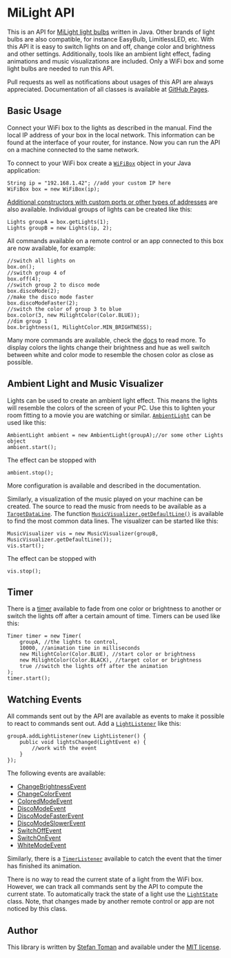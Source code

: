 # MiLight API

This is an API for [MiLight light bulbs](http://www.milight.com/) written in
Java. Other brands of light bulbs are also compatible, for instance
EasyBulb, LimitlessLED, etc. With this API it is easy to switch lights on
and off, change color and brightness and other settings. Additionally, tools
like an ambient light effect, fading animations and music visualizations are
included. Only a WiFi box and some light bulbs are needed to run this API.

Pull requests as well as notifications about usages of this API are always
appreciated. Documentation of all classes is available at [GitHub
Pages](https://stoman.github.io/MilightAPI/de/toman/milight/package-summary.html).

## Basic Usage

Connect your WiFi box to the lights as described in the manual. Find the
local IP address of your box in the local network. This information can be
found at the interface of your router, for instance. Now you can run the
API on a machine connected to the same network.

To connect to your WiFi box create a
[`WiFiBox`](https://stoman.github.io/MilightAPI/de/toman/milight/WiFiBox.html)
object in your Java application:

```
String ip = "192.168.1.42"; //add your custom IP here
WiFiBox box = new WiFiBox(ip);
```

[Additional constructors with custom ports or other types of
addresses](https://stoman.github.io/MilightAPI/de/toman/milight/WiFiBox.html#constructor.summary)
are also available. Individual groups of lights can be created like this:

```
Lights groupA = box.getLights(1);
Lights groupB = new Lights(ip, 2);
```

All commands available on a remote control or an app connected to this box
are now available, for example:

```
//switch all lights on
box.on();
//switch group 4 of
box.off(4);
//switch group 2 to disco mode
box.discoMode(2);
//make the disco mode faster
box.discoModeFaster(2);
//switch the color of group 3 to blue
box.color(3, new MilightColor(Color.BLUE));
//dim group 1
box.brightness(1, MilightColor.MIN_BRIGHTNESS);
```

Many more commands are available, check the
[docs](https://stoman.github.io/MilightAPI/de/toman/milight/WiFiBox.html) to
read more. To display colors the lights change their brightness and hue as
well switch between white and color mode to resemble the chosen color as
close as possible.

## Ambient Light and Music Visualizer

Lights can be used to create an ambient light effect. This means the lights
will resemble the colors of the screen of your PC. Use this to lighten your
room fitting to a movie you are watching or similar.
[`AmbientLight`](https://stoman.github.io/MilightAPI/de/toman/milight/AmbientLight.html)
can be used like this:

```
AmbientLight ambient = new AmbientLight(groupA);//or some other Lights object
ambient.start();
```

The effect can be stopped with

```
ambient.stop();
```

More configuration is available and described in the documentation.

Similarly, a visualization of the music played on your machine can be
created. The source to read the music from needs to be available as a
[`TargetDataLine`](https://docs.oracle.com/javase/8/docs/api/javax/sound/sampled/TargetDataLine.html).
The function
[`MusicVisualizer.getDefaultLine()`](https://stoman.github.io/MilightAPI/de/toman/milight/MusicVisualizer.html#getDefaultLine--)
is available to find the most common data lines. The visualizer can be
started like this:

```
MusicVisualizer vis = new MusicVisualizer(groupB, MusicVisualizer.getDefaultLine());
vis.start();
```

The effect can be stopped with

```
vis.stop();
```

## Timer

There is a
[timer](https://stoman.github.io/MilightAPI/de/toman/milight/Timer.html)
available to fade from one color or brightness to another or switch the
lights off after a certain amount of time. Timers can be used like this:

```
Timer timer = new Timer(
	groupA, //the lights to control,
	10000, //animation time in milliseconds
	new MilightColor(Color.BLUE), //start color or brightness
	new MilightColor(Color.BLACK), //target color or brightness
	true //switch the lights off after the animation	
);
timer.start();
```

## Watching Events

All commands sent out by the API are available as events to make it possible
to react to commands sent out. Add a
[`LightListener`](https://stoman.github.io/MilightAPI/de/toman/milight/events/LightListener.html)
like this:

```
groupA.addLightListener(new LightListener() {
	public void lightsChanged(LightEvent e) {
		//work with the event
	}
});
```

The following events are available:

* [ChangeBrightnessEvent](https://stoman.github.io/MilightAPI/de/toman/milight/events/ChangeBrightnessEvent.html)
* [ChangeColorEvent](https://stoman.github.io/MilightAPI/de/toman/milight/events/ChangeColorEvent.html)
* [ColoredModeEvent](https://stoman.github.io/MilightAPI/de/toman/milight/events/ColoredModeEvent.html)
* [DiscoModeEvent](https://stoman.github.io/MilightAPI/de/toman/milight/events/DiscoModeEvent.html)
* [DiscoModeFasterEvent](https://stoman.github.io/MilightAPI/de/toman/milight/events/DiscoModeFasterEvent.html)
* [DiscoModeSlowerEvent](https://stoman.github.io/MilightAPI/de/toman/milight/events/DiscoModeSlowerEvent.html)
* [SwitchOffEvent](https://stoman.github.io/MilightAPI/de/toman/milight/events/SwitchOffEvent.html)
* [SwitchOnEvent](https://stoman.github.io/MilightAPI/de/toman/milight/events/SwitchOnEvent.html)
* [WhiteModeEvent](https://stoman.github.io/MilightAPI/de/toman/milight/events/WhiteModeEvent.html)

Similarly, there is a
[`TimerListener`](https://stoman.github.io/MilightAPI/de/toman/milight/events/TimerListener.html)
available to catch the event that the timer has finished its animation.

There is no way to read the current state of a light from the WiFi box.
However, we can track all commands sent by the API to compute the current
state. To automatically track the state of a light use the
[`LightState`](https://stoman.github.io/MilightAPI/de/toman/milight/LightState.html)
class. Note, that changes made by another remote control or app are not
noticed by this class.

## Author

This library is written by [Stefan Toman](https://github.com/stoman) and
available under the [MIT
license](https://github.com/stoman/MilightAPI/blob/develop/LICENSE).
